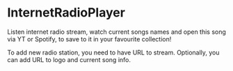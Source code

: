 # InternetRadioPlayer

Listen internet radio stream, watch current songs names and open this song via YT or Spotify, to save to it in your favourite collection!

To add new radio station, you need to have URL to stream. Optionally, you can add URL to logo and current song info.
